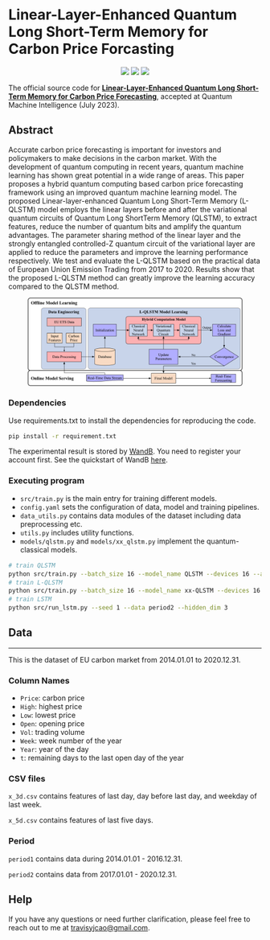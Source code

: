 # Linear-Layer-Enhanced Quantum Long Short-Term Memory for Carbon Price Forcasting

<p align="center">
  <a href="http://dx.doi.org/10.1007/s42484-023-00115-2" alt="DOI">
    <img src="https://zenodo.org/badge/DOI/10.1007/s42484-023-00115-2.svg" /></a>
  <img src ="https://img.shields.io/badge/-Quantum Machine Intelligence-green"/>
  <a href="https://www.python.org/downloads/release/python-380/" alt="Python 3.8">
    <img src="https://img.shields.io/badge/python-3.8-red.svg" /></a>


The official source code for [**Linear-Layer-Enhanced Quantum Long Short-Term Memory for Carbon Price Forecasting**](http://dx.doi.org/10.1007/s42484-023-00115-2), accepted at Quantum Machine Intelligence (July 2023).

## Abstract

Accurate carbon price forecasting is important for investors and policymakers to make decisions in the carbon market. With the development of quantum computing in recent years, quantum machine learning has shown great potential in a wide range of areas. This paper proposes a hybrid quantum computing based carbon price forecasting framework using an improved quantum machine learning model. The proposed Linear-layer-enhanced Quantum Long Short-Term Memory (L-QLSTM) model employs the linear layers before and after the variational quantum circuits of Quantum Long ShortTerm Memory (QLSTM), to extract features, reduce the number of quantum bits and amplify the quantum advantages. The parameter sharing method of the linear layer and the strongly entangled controlled-Z quantum circuit of the variational layer are applied to reduce the parameters and improve the learning performance respectively. We test and evaluate the L-QLSTM based on the practical data of European Union Emission Trading from 2017 to 2020. Results show that the proposed L-QLSTM method can greatly improve the learning accuracy compared to the QLSTM method.

<img width="85%" src="img/L-QLSTM.png" style="display: block; margin-left: auto; margin-right: auto;"></img>

### Dependencies

Use requirements.txt to install the dependencies for reproducing the code.

```bash
pip install -r requirement.txt
```

The experimental result is stored by [WandB](https://wandb.ai/site). You need to register your account first. See the quickstart of WandB [here](https://docs.wandb.ai/quickstart).

### Executing program

* `src/train.py` is the main entry for training different models.
* `config.yaml` sets the configuration of data, model and training pipelines.
* `data_utils.py` contains data modules of the dataset including data preprocessing etc.
* `utils.py` includes utility functions.
* `models/qlstm.py` and `models/xx_qlstm.py` implement the quantum-classical models.

```bash
# train QLSTM
python src/train.py --batch_size 16 --model_name QLSTM --devices 16 --accelerator cpu --n_qubits 4 
# train L-QLSTM
python src/train.py --batch_size 16 --model_name xx-QLSTM --devices 16 --accelerator cpu --n_qubits 4 
# train LSTM
python src/run_lstm.py --seed 1 --data period2 --hidden_dim 3 
```

## Data

---

This is the dataset of EU carbon market from 2014.01.01 to 2020.12.31.

### Column Names

* `Price`: carbon price
* `High`: highest price
* `Low`: lowest price
* `Open`: opening price
* `Vol`: trading volume
* `Week`: week number of the year
* `Year`: year of the day
* `t`: remaining days to the last open day of the year

### CSV files

`x_3d.csv` contains features of last day, day before last day, and weekday of last week.

`x_5d.csv` contains features of last five days.

### Period

`period1` contains data during 2014.01.01 - 2016.12.31.

`period2` contains data from 2017.01.01 - 2020.12.31.

## Help

If you have any questions or need further clarification, please feel free to reach out to me at travisyjcao@gmail.com.
